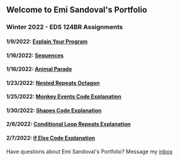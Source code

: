## Welcome to Emi Sandoval's Portfolio

### Winter 2022 - EDS 124BR Assignments

#### 1/9/2022: [Explain Your Program](https://youtu.be/jDI9WvAlDuU)

#### 1/16/2022: [Sequences](https://youtu.be/vgy-rtCBqCQ)

#### 1/16/2022: [Animal Parade](https://youtu.be/xoRiPv3JasA)

#### 1/23/2022: [Nested Repeats Octagon](https://youtu.be/rM2W9L4S4UQ)

#### 1/25/2022: [Monkey Events Code Explanation](https://youtu.be/sBhJ8bMwk5Y)

#### 1/30/2022: [Shapes Code Explanation](https://youtu.be/WA7f2j1eFjg)

#### 2/6/2022: [Conditional Loop Repeats Explanation](https://youtu.be/FzMlNez9wDQ)

#### 2/7/2022: [If Else Code Explanation](https://youtu.be/rS75K4JcZpA)




















Have questions about Emi Sandoval's Portfolio? Message my [inbox](mailto:emisandoval48@gmail.com)

